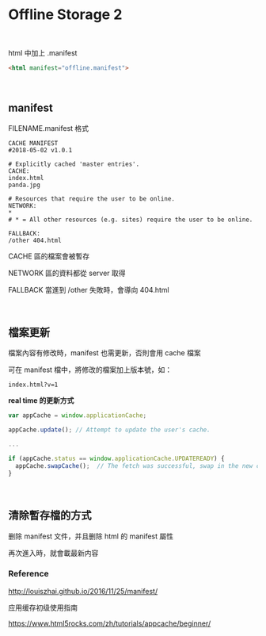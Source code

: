 # Offline Storage 2

<br />

html 中加上 .manifest

```html
<html manifest="offline.manifest">
```

<br />

## manifest

FILENAME.manifest 格式
```
CACHE MANIFEST
#2018-05-02 v1.0.1

# Explicitly cached 'master entries'.
CACHE:
index.html
panda.jpg

# Resources that require the user to be online.
NETWORK:
*
# * = All other resources (e.g. sites) require the user to be online.

FALLBACK:
/other 404.html
```

CACHE 區的檔案會被暫存

NETWORK 區的資料都從 server 取得

FALLBACK 當進到 /other 失敗時，會導向 404.html

<br />

## 檔案更新

檔案內容有修改時，manifest 也需更新，否則會用 cache 檔案

可在 manifest 檔中，將修改的檔案加上版本號，如：
```
index.html?v=1
```
**real time 的更新方式**

```javascript
var appCache = window.applicationCache;

appCache.update(); // Attempt to update the user's cache.

...

if (appCache.status == window.applicationCache.UPDATEREADY) {
  appCache.swapCache();  // The fetch was successful, swap in the new cache.
}
```

<br />

## 清除暫存檔的方式

删除 manifest 文件，并且删除 html 的 manifest 屬性

再次進入時，就會載最新内容

### Reference

http://louiszhai.github.io/2016/11/25/manifest/

应用缓存初级使用指南

https://www.html5rocks.com/zh/tutorials/appcache/beginner/

